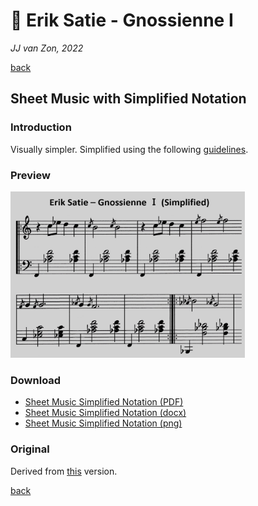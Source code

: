 🎵 Erik Satie - Gnossienne Ⅰ
============================

*JJ van Zon, 2022*

[back](../README.md)

Sheet Music with Simplified Notation
------------------------------------

### Introduction

Visually simpler. Simplified using the following [guidelines](https://jjvanzon.github.io/Piano-Playing-Docs/methods/sheet-music-simplification.html).

### Preview

<img src="satie-gnossienne-1-sheet-music-simplified-notation-preview.png" width="375" />

### Download

- [Sheet Music Simplified Notation (PDF)](satie-gnossienne-1-sheet-music-simplified-notation.pdf)
- [Sheet Music Simplified Notation (docx)](satie-gnossienne-1-sheet-music-simplified-notation.docx)
- [Sheet Music Simplified Notation (png)](satie-gnossienne-1-sheet-music-simplified-notation.png)

### Original

Derived from [this](https://jjvanzon.github.io/Piano-Playing-Docs/satie-gnossienne-1/sheet-music/README.html) version.

[back](../README.md)
